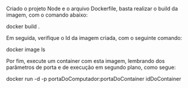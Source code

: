 Criado o projeto Node e o arquivo Dockerfile, basta realizar o build da imagem, com o comando abaixo:

docker build .

Em seguida, verifique o Id da imagem criada, com o seguinte comando:

docker image ls

Por fim, execute um container com esta imagem, lembrando dos parâmetros de porta e de execução em segundo plano, como segue:

docker run -d -p portaDoComputador:portaDoContainer idDoContainer